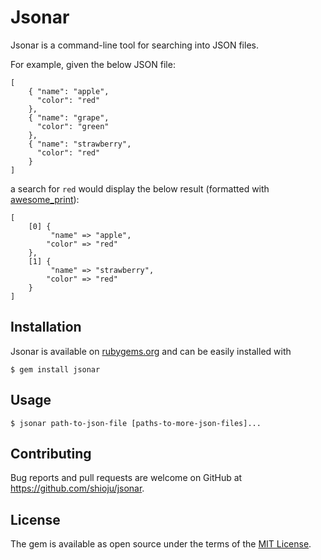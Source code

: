 # Jsonar

Jsonar is a command-line tool for searching into JSON files.

For example, given the below JSON file:

```
[
    { "name": "apple",
      "color": "red"
    },
    { "name": "grape",
      "color": "green"
    },
    { "name": "strawberry",
      "color": "red"
    }
]
```

a search for `red` would display the below result (formatted with [awesome_print](https://github.com/awesome-print/awesome_print)):

```
[
    [0] {
         "name" => "apple",
        "color" => "red"
    },
    [1] {
         "name" => "strawberry",
        "color" => "red"
    }
]
```

## Installation

Jsonar is available on [rubygems.org](http://rubygems.org/gems/jsonar) and can be easily installed with

    $ gem install jsonar

## Usage

    $ jsonar path-to-json-file [paths-to-more-json-files]...

## Contributing

Bug reports and pull requests are welcome on GitHub at https://github.com/shioju/jsonar.

## License

The gem is available as open source under the terms of the [MIT License](http://opensource.org/licenses/MIT).
